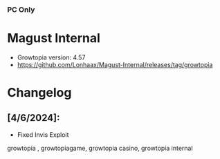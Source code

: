 ### PC Only
# Magust Internal
* Growtopia version: 4.57
* https://github.com/Lonhaax/Magust-Internal/releases/tag/growtopia


# Changelog

## [4/6/2024]:
* Fixed Invis Exploit

growtopia , growtopiagame, growtopia casino, growtopia internal
